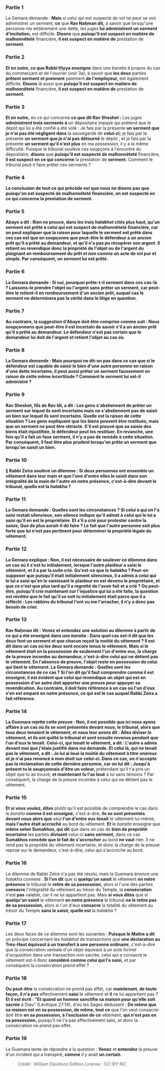 
### Partie 1
La Gemara demande : <b>Mais</b> si celui qui est suspecté de vol ne peut se voir administrer un serment, <b>ce</b> que <b>Rav Naḥman dit,</b> à savoir que lorsqu'une personne nie entièrement une dette, les juges <b>lui administrent un serment d'incitation,</b> est difficile. <b>Disons</b> que <b>puisqu'il est suspect en matière de malhonnêteté</b> financière, <b>il est suspect en matière de</b> prestation de <b>serment.</b>

### Partie 2
<b>Et en outre, ce que Rabbi Ḥiyya enseigne</b> dans une <i>baraita</i> à propos du cas du commerçant et de l'ouvrier (voir 3a), à savoir que <b>les deux</b> parties <b>prêtent serment et prennent</b> paiement <b>de l'employeur,</b> est également difficile. <b>Disons</b> là aussi que <b>puisqu'il est suspect en matière de malhonnêteté</b> financière, <b>il est suspect en matière de</b> prestation de <b>serment.</b>

### Partie 3
<b>Et en outre,</b> en ce qui concerne <b>ce que dit Rav Sheshet :</b> Les juges <b>administrent trois serments à</b> un dépositaire impayé qui prétend que le dépôt qui lui a été confié a été volé : Je fais par la présente <b>un serment que je n'ai pas été négligent dans</b> la sauvegarde de <b>celui-ci;</b> je fais par la présente <b>un serment que je n'ai pas détourné</b> le dépôt ; et je fais par la présente <b>un serment qu'il n'est plus</b> en ma possession,</b> il y a la même difficulté. Puisque le tribunal soulève ces soupçons à l'encontre du dépositaire, <b>disons</b> que <b>puisqu'il est suspecté de malhonnêteté</b> financière, <b>il est suspect en ce qui concerne</b> la prestation de <b>serment.</b> Comment le tribunal peut-il faire prêter ces serments ?

### Partie 4
<b>La conclusion de tout ce qui précède est que <b>nous ne disons pas</b> que <b>puisqu'on est suspecté de malhonnêteté financière</b>, <b>on est suspecté en ce qui concerne</b> la prestation de <b>serment.</b>

### Partie 5
<b>Abaye a dit :</b> Rien ne prouve, dans les trois <i>halakhot</i> cités plus haut, qu'un serment est prêté à celui qui est suspect de malhonnêteté financière, car on peut expliquer que la raison pour laquelle le serment est prêté dans ces cas est que <b>on soupçonne</b> que <b>peut-être</b> le défendeur <b>a un ancien prêt</b> qu'il a prêté <b>au demandeur, et qu'il n'a pas pu récupérer son argent. Il retient ou revendique donc la propriété de l'objet ou de l'argent du plaignant en remboursement du prêt et non comme un acte de vol pur et simple. Par conséquent, un serment lui est prêté.

### Partie 6
La Gemara demande : <b>Si oui,</b> pourquoi prête-t-il serment dans ces cas-là ? <b>Laissons-le prendre</b> l'objet ou l'argent <b>sans</b> prêter <b>un serment,</b> car peut-être le retient-il en remboursement d'un ancien prêt, auquel cas le serment ne déterminera pas la vérité dans le litige en question.

### Partie 7
<b>Au contraire,</b> la suggestion d'Abaye doit être comprise comme suit : <b>Nous soupçonnons</b> que <b>peut-être</b> il est <b>incertain</b> de savoir s'il <b>a un ancien prêt</b> qu'il a prêté <b>au</b> demandeur. Le défendeur n'est pas certain que le demandeur lui doit de l'argent et retient l'objet au cas où.

### Partie 8
La Gemara demande : <b>Mais</b> pourquoi <b>ne dit-on pas</b> dans ce cas que si le défendeur est capable de <b>saisir</b> le bien d'une autre personne en raison d'une dette incertaine</b>, <b>il peut aussi prêter un serment</b> faussement <b>en raison</b> de cette même <b>incertitude ?</b> Comment le serment lui est-il administré ?

### Partie 9
<b>Rav Sheshet, fils de Rav Idi, a dit : Les gens s'abstiennent</b> de prêter <b>un serment</b> sur lequel ils sont <b>incertains mais ne s'abstiennent pas de</b> saisir <b>un bien</b> sur lequel ils sont <b>incertains. Quelle est la raison</b> de cette situation ? Les gens expliquent que <b>les biens peuvent être restitués,</b> mais que <b>un serment ne peut être rétracté.</b> S'il est prouvé que sa saisie des biens était injustifiée, le défendeur peut les restituer. En revanche, une fois qu'il a fait un faux serment, il n'y a pas de remède à cette situation. Par conséquent, il faut être plus prudent lorsqu'on prête un serment que lorsqu'on saisit un bien.

### Partie 10
§ <b>Rabbi Zeira soulève un dilemme :</b> Si deux personnes ont ensemble un vêtement dans leur main et que <b>l'une</b> d'entre elles le <b>saisit</b> dans son intégralité de la main de l'autre <b>en notre présence,</b> c'est-à-dire devant le tribunal, <b>quelle est</b> la <i>halakha</i> ?

### Partie 11
La Gemara demande : <b>Quelles sont les circonstances ? Si</b> celui à qui on l'a saisi <b>restait silencieux,</b> son silence indique qu'il <b>admet à</b> celui qui le lui a saisi qu'il en est le propriétaire. <b>Et s'il a crié</b> pour protester contre la saisie, <b>Que</b> de plus <b>aurait-il dû faire ?</b> Le fait que l'autre personne soit plus forte que lui n'est pas pertinent pour déterminer la propriété légale du vêtement.

### Partie 12
La Gemara explique : <b>Non,</b> il est <b>nécessaire</b> de soulever ce dilemme dans un cas <b>où il s'est tu initialement,</b> lorsque l'autre plaideur a saisi le vêtement, <b>et</b> il a <b>par la suite crié. Qu'est-ce que</b> le <i>halakha</i> ? Peut-on supposer que <b>puisqu'il était</b> initialement <b>silencieux, il a admis à</b> celui qui le lui a saisi qu'en le saisissant le plaideur en est devenu le propriétaire, et que ce n'est que plus tard qu'il a regretté de l'avoir fait et a crié ? <b>Ou peut-être, puisqu'il crie maintenant</b> sur l'injustice qui lui a été faite, <b>la question est révélée que</b> le fait <b>qu'il se soit tu initialement</b> était parce que <b>il a réfléchi : Les rabbins</b> du tribunal l'ont <b>vu</b> me l'arracher, il n'y a donc pas besoin de crier.

### Partie 13
<b>Rav Naḥman dit : Venez</b> et <b>entendez</b> une solution au dilemme à partir de ce qui a été enseigné dans une <i>baraita</i> : <b>Dans quel</b> cas <b>est-il dit</b> que les deux font un serment et que chacun reçoit la moitié du vêtement ? Il est dit dans un cas <b>où les deux sont</b> encore <b>tenus</b> le vêtement. <b>Mais</b> si le <b>vêtement était en la possession de</b> seulement <b>l'un d'entre eux, la charge de la preuve incombe au demandeur,</b> c'est-à-dire celui qui ne détient pas le vêtement. En l'absence de preuve, l'objet reste en possession de celui qui tient le vêtement. La Gemara demande : <b>Quelles sont les circonstances</b> de ce cas ? <b>Si l'on dit</b> qu'il faut comprendre <b>comme il est enseigné,</b> il est <b>évident</b> que celui qui revendique un objet qui est en possession d'un autre doit apporter une preuve pour appuyer sa revendication. <b>Au contraire,</b> il doit faire référence à un cas <b>où l'un d'eux s'en est emparé en notre présence,</b> ce qui est le cas auquel Rabbi Zeira a fait référence.

### Partie 14
La Guemara rejette cette preuve : <b>Non,</b> il est possible que <b>ici nous ayons affaire</b> à un cas <b>où ils se sont présentés devant nous,</b> le tribunal, <b>alors que tous deux tenaient</b> le vêtement, <b>et nous leur avons dit : Allez diviser</b> le vêtement, <b>et ils ont quitté</b> le tribunal <b>et sont ensuite revenus</b> <b>pendant que l'un d'eux le tenait. Celui-ci</b>, qui tenait le vêtement, <b>a dit :</b> L'autre <b>a admis devant moi</b> que j'étais justifié dans ma demande. <b>Et celui</b> là, qui ne tenait pas le vêtement, <b>a dit : Je lui ai loué</b> la moitié du vêtement <b>à titre onéreux</b> et je n'ai pas renoncé à mon droit sur celui-ci. Dans ce cas, on n'accepte pas la réclamation de cette dernière personne, <b>car on lui dit : Jusqu'à présent tu le soupçonnais d'être</b> un voleur,</b> prétendant qu'il t'a pris un objet que tu as trouvé, <b>et maintenant tu l'as loué</b> à lui sans témoins ?</b> Par conséquent, la charge de la preuve incombe à celui qui ne détient pas le vêtement.

### Partie 15
<b>Et si vous voulez, dites</b> plutôt qu'il est possible de comprendre le cas dans le <i>baraita</i> <b>comme il est enseigné,</b> c'est-à-dire, <b>ils se sont présentés devant nous alors que</b> seul <b>l'un d'entre eux tenait</b> le vêtement lui-même, <b>mais l'autre était accroché</b> au bord du vêtement. <b>Et</b> le <i>baraita</i> enseigne que <b>même selon Sumakhos, qui dit</b> que dans un cas de <b>bien de propriété incertaine</b> les parties <b>divisent</b> celui-ci <b>sans serment,</b> dans ce cas <b>Sumakhos concède que le fait de s'accrocher</b> au bord <b>ne vaut</b> rien. </b> Il ne rend pas la propriété du vêtement incertaine, et donc la charge de la preuve repose sur le demandeur, c'est-à-dire, celui qui s'accroche au bord.

### Partie 16
Le dilemme de Rabbi Zeira n'a pas été résolu, mais la Guemara énonce une <i>halakha</i> connexe : <b>Si l'on dit</b> que si <b>quelqu'un saisit</b> le vêtement <b>en notre présence</b> le tribunal le <b>retire de sa possession,</b> alors si l'une des parties <b>consacre</b> l'intégralité du vêtement au trésor du Temple, la <b>consécration</b> n'est <b>pas</b> valable, car il ne lui appartient pas. Mais <b>si vous dites</b> que si <b>quelqu'un saisit</b> le vêtement <b>en notre présence</b> le tribunal <b>ne le retire pas de sa possession,</b> alors si l'un d'eux <b>consacre</b> la totalité du vêtement au trésor du Temple <b>sans le saisir, quelle est</b> la <i>halakha</i> ?

### Partie 17
Les deux faces de ce dilemme sont les suivantes : <b>Puisque le Maître a dit</b> un principe concernant les <i>halakhot</i> de transactions que <b>une déclaration au Très-Haut équivaut à un transfert à une personne ordinaire</b>, c'est-à-dire que la consécration verbale d'un objet équivaut à un acte formel d'acquisition dans une transaction non sacrée, celui qui a consacré le vêtement est-il donc <b>considéré comme celui qui l'a saisi,</b> et par conséquent la consécration prend effet ?

### Partie 18
<b>Ou peut-être</b> la consécration ne prend pas effet, car <b>maintenant, de toute façon, il n'a pas</b> effectivement <b>saisi</b> le vêtement et <b>il</b> ne lui appartient pas ? <b>Et il est écrit : "Et quand un homme sanctifie sa maison pour qu'elle soit sacrée</b> à Dieu" (Lévitique 27:14), d'où les Sages déduisent : <b>De même que sa maison est en sa possession, de même, tout ce</b> que l'on veut consacrer doit être <b>en sa possession, à l'exclusion de ce</b> vêtement, <b>qui n'est pas en sa possession,</b> puisqu'il ne l'a pas effectivement saisi, et donc la consécration ne prend pas effet.

### Partie 19
La Guemara tente de répondre à la question : <b>Venez</b> et <b>entendez</b> la preuve d'un incident qui a transpiré, <b>comme</b> il y avait <b>un certain</b>.

>Crédit : William Davidson Edition
>License : CC-BY-NC